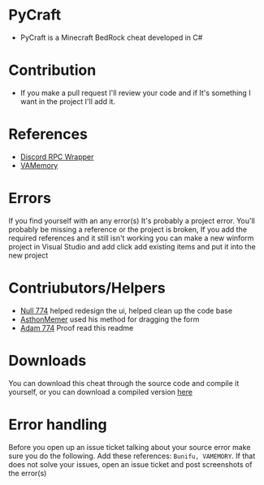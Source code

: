 # PyCraft
* PyCraft is a Minecraft BedRock cheat developed in C#

# Contribution
* If you make a pull request I'll review your code and if It's something I want in the project I'll add it.

# References
* [Discord RPC Wrapper](https://github.com/Lachee/discord-rpc-csharp)
* [VAMemory](https://vivid-abstractions.net/)
# Errors
If you find yourself with an any error(s) It's probably a project error. You'll probably be missing a reference or the project is broken, If you add the required references and it still isn't working you can make a new winform project in Visual Studio and add click add existing items and put it into the new project

# Contriubutors/Helpers
* [Null 774](https://github.com/null774) helped redesign the ui, helped clean up the code base
* [AsthonMemer](https://github.com/AshtonMemer) used his method for dragging the form
* [Adam 774](https://www.youtube.com/c/LightFangEPIC22/videos) Proof read this readme

# Downloads
You can download this cheat through the source code and compile it yourself, or you can download a compiled version [here](https://www.youtube.com/watch?v=BjDebmqFRuc&ab_channel=MrMeme)

# Error handling
Before you open up an issue ticket talking about your source error make sure you do the following.
  Add these references: 
    `Bunifu, VAMEMORY`.
If that does not solve your issues, open an issue ticket and post screenshots of the error(s)

